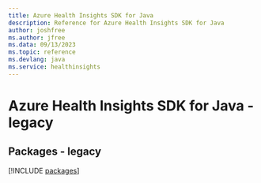 ```yaml
---
title: Azure Health Insights SDK for Java
description: Reference for Azure Health Insights SDK for Java
author: joshfree
ms.author: jfree
ms.data: 09/13/2023
ms.topic: reference
ms.devlang: java
ms.service: healthinsights
---
```

# Azure Health Insights SDK for Java - legacy
## Packages - legacy
[!INCLUDE [packages](health-insights-index.md)]